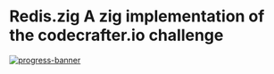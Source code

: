 # Redis.zig A zig implementation of the codecrafter.io challenge
[![progress-banner](https://backend.codecrafters.io/progress/redis/ac50582b-9ca9-4d42-a035-7a1efb387e62)](https://app.codecrafters.io/users/codecrafters-bot?r=2qF)

